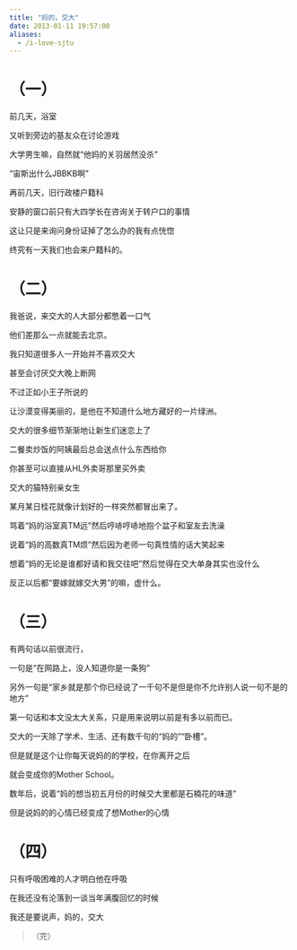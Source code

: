 ```yaml
---
title: "妈的，交大"
date: 2013-01-11 19:57:00
aliases:
  - /i-love-sjtu
---
```


<!--more-->


# （一）

前几天，浴室

又听到旁边的基友众在讨论游戏

大学男生嘛，自然就“他妈的关羽居然没杀”

“宙斯出什么JBBKB啊”

再前几天，旧行政楼户籍科

安静的窗口前只有大四学长在咨询关于转户口的事情

这让只是来询问身份证掉了怎么办的我有点恍惚

终究有一天我们也会来户籍科的。


# （二）

我爸说，来交大的人大部分都憋着一口气

他们差那么一点就能去北京。

我只知道很多人一开始并不喜欢交大

甚至会讨厌交大晚上断网

不过正如小王子所说的

让沙漠变得美丽的，是他在不知道什么地方藏好的一片绿洲。

交大的很多细节渐渐地让新生们迷恋上了

二餐卖炒饭的阿姨最后总会送点什么东西给你

你甚至可以直接从HL外卖哥那里买外卖

交大的猫特别亲女生

某月某日桂花就像计划好的一样突然都冒出来了。

骂着“妈的浴室真TM远”然后哼哧哼哧地抱个盆子和室友去洗澡

说着“妈的高数真TM烦”然后因为老师一句真性情的话大笑起来

想着“妈的无论是谁都好请和我交往吧”然后觉得在交大单身其实也没什么

反正以后都“要嫁就嫁交大男”的嘛，虚什么。


# （三）

有两句话以前很流行，

一句是“在网路上，没人知道你是一条狗”

另外一句是“家乡就是那个你已经说了一千句不是但是你不允许别人说一句不是的地方”

第一句话和本文没太大关系，只是用来说明以前是有多以前而已。

交大的一天除了学术、生活、还有数千句的“妈的”“卧槽”。

但是就是这个让你每天说妈的的学校，在你离开之后

就会变成你的Mother School。

数年后，说着“妈的想当初五月份的时候交大里都是石楠花的味道”

但是说妈的的心情已经变成了想Mother的心情


# （四）

只有呼吸困难的人才明白他在呼吸

在我还没有沦落到一谈当年满腹回忆的时候

我还是要说声，妈的，交大


> （完）
